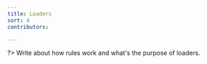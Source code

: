 ```yaml
---
title: Loaders
sort: 4
contributors:

---
```


?> Write about how rules work and what's the purpose of loaders.
